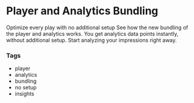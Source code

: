 # Player and Analytics Bundling

Optimize every play with no additional setup
See how the new bundling of the player and analytics works. You get analytics data points instantly, without additional setup. Start analyzing your impressions right away.

### Tags

  - player
  - analytics
  - bundling
  - no setup
  - insights